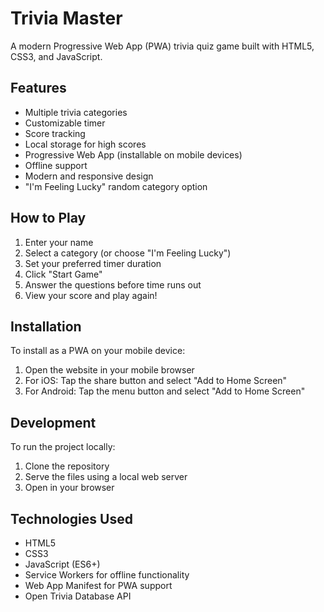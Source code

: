 # Trivia Master

A modern Progressive Web App (PWA) trivia quiz game built with HTML5, CSS3, and JavaScript.

## Features

- Multiple trivia categories
- Customizable timer
- Score tracking
- Local storage for high scores
- Progressive Web App (installable on mobile devices)
- Offline support
- Modern and responsive design
- "I'm Feeling Lucky" random category option

## How to Play

1. Enter your name
2. Select a category (or choose "I'm Feeling Lucky")
3. Set your preferred timer duration
4. Click "Start Game"
5. Answer the questions before time runs out
6. View your score and play again!

## Installation

To install as a PWA on your mobile device:

1. Open the website in your mobile browser
2. For iOS: Tap the share button and select "Add to Home Screen"
3. For Android: Tap the menu button and select "Add to Home Screen"

## Development

To run the project locally:

1. Clone the repository
2. Serve the files using a local web server
3. Open in your browser

## Technologies Used

- HTML5
- CSS3
- JavaScript (ES6+)
- Service Workers for offline functionality
- Web App Manifest for PWA support
- Open Trivia Database API
